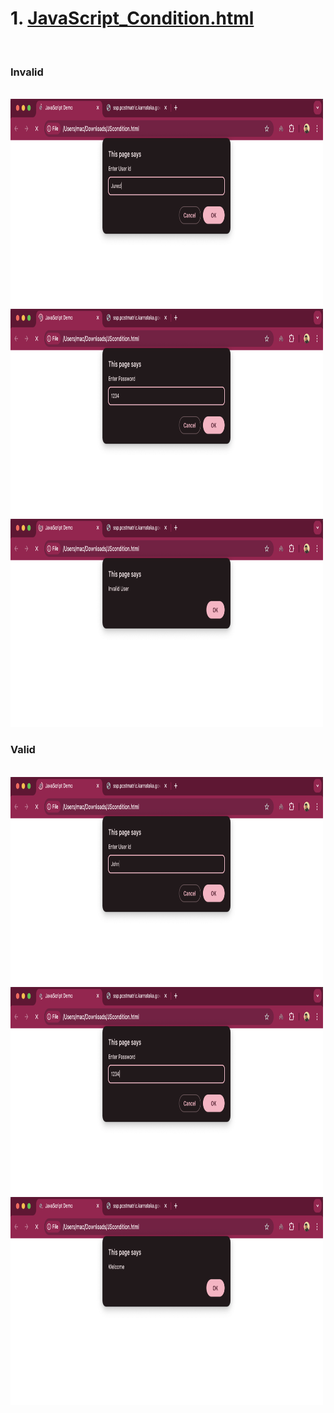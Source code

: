 <h1> 1. <a href="JScondition.html">JavaScript_Condition.html </a></h1> </br>
<h3>Invalid</h3></br>
<img src="invalid 1.png" width="500" height="333"></br>
<img src="invalid 2.png" width="500" height="333"></br>
<img src="invalid 3.png" width="500" height="333"></br>
<h3>Valid</h3></br>
<img src="valid 1.png" width="500" height="333"></br>
<img src="valid 2.png" width="500" height="333"></br>
<img src="valid 3.png" width="500" height="333"></br>
